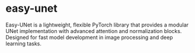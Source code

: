 # easy-unet
Easy-UNet is a lightweight, flexible PyTorch library that provides a modular UNet implementation with advanced attention and normalization blocks. Designed for fast model development in image processing and deep learning tasks.
